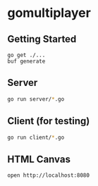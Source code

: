 # gomultiplayer


## Getting Started

```
go get ./...
buf generate
```

## Server

```bash
go run server/*.go
```

## Client (for testing)

```bash
go run client/*.go
```

## HTML Canvas

```
open http://localhost:8080
```
